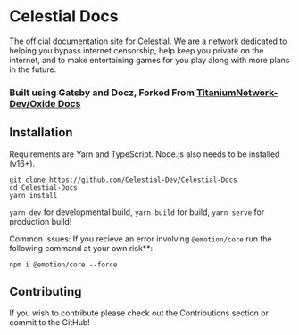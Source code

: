 # Celestial Docs
The official documentation site for Celestial. We are a network dedicated to helping you bypass internet censorship, help keep you private on the internet, and to make entertaining games for you play along with more plans in the future.

### Built using Gatsby and Docz, Forked From [TitaniumNetwork-Dev/Oxide Docs](https://github.com/titaniumnetwork-dev/Oxide-Docs)

## Installation
Requirements are Yarn and TypeScript. Node.js also needs to be installed (v16+).

```
git clone https://github.com/Celestial-Dev/Celestial-Docs
cd Celestial-Docs
yarn install
```
`yarn dev` for developmental build, `yarn build` for build, `yarn serve` for production build!

Common Issues: If you recieve an error involving `@emotion/core` run the following command at your own risk**:
```
npm i @emotion/core --force
```

## Contributing
If you wish to contribute please check out the Contributions section or commit to the GitHub!